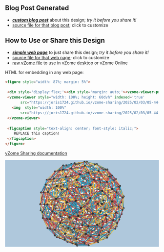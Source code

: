 
## Blog Post Generated

 - [***custom blog post***](<https://joris1724.github.io/vzome-sharing/2025/02/03/Rectified-Hyperdual-05-44-23.html>) about this design; *try it before you share it!*
 - [source file for that blog post](<https://github.com/joris1724/vzome-sharing/edit/main/_posts/2025-02-03-Rectified-Hyperdual-05-44-23.md>); click to customize
 


## How to Use or Share this Design

 - [***simple web page***](<https://joris1724.github.io/vzome-sharing/2025/02/03/05-44-23-Rectified-Hyperdual/>) to just share this design; *try it before you share it!*
 - [source file for that web page](<https://github.com/joris1724/vzome-sharing/edit/main/2025/02/03/05-44-23-Rectified-Hyperdual/index.md>); click to customize
 - [raw vZome file](<https://raw.githubusercontent.com/joris1724/vzome-sharing/main/2025/02/03/05-44-23-Rectified-Hyperdual/Rectified-Hyperdual.vZome>) to use in vZome desktop or vZome Online
 
 HTML for embedding in any web page:
 ```html
<figure style="width: 87%; margin: 5%">
  
  <div style='display:flex;'><div style='margin: auto;'><vzome-viewer-previous label='prev step'></vzome-viewer-previous><vzome-viewer-next label='next step'></vzome-viewer-next></div></div>
  <vzome-viewer style="width: 100%; height: 60dvh" indexed='true'
        src="https://joris1724.github.io/vzome-sharing/2025/02/03/05-44-23-Rectified-Hyperdual/Rectified-Hyperdual.vZome" >
    <img  style="width: 100%"
        src="https://joris1724.github.io/vzome-sharing/2025/02/03/05-44-23-Rectified-Hyperdual/Rectified-Hyperdual.png" >
  </vzome-viewer>

  <figcaption style="text-align: center; font-style: italic;">
     REPLACE this caption!
  </figcaption>
</figure>

 ```

[vZome Sharing documentation](https://vzome.github.io/vzome/sharing.html#how-it-works)

![Image](<Rectified-Hyperdual.png>)


